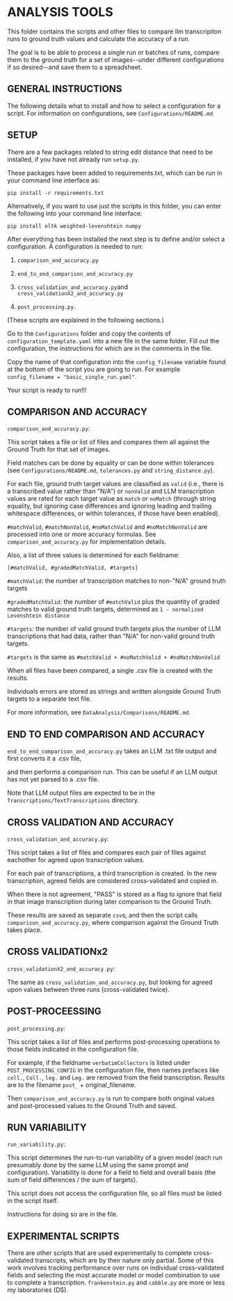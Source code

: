 # ANALYSIS TOOLS

This folder contains the scripts and other files to compare llm transcripiton runs to ground truth values and calculate the accuracy of a run.

The goal is to be able to process a single run or batches of runs, compare them to the ground truth for a set of images--under different configurations if so desired--and save them to a spreadsheet. 



## GENERAL INSTRUCTIONS

The following details what to install and how to select a configuration for a script. For information on configurations, see `Configurations/README.md` 

## SETUP
There are a few packages related to string edit distance that need to be installed, if you have not already run `setup.py`.

These packages have been added to requirements.txt, which can be run in your command line interface as:

`pip install -r requirements.txt`

Alternatively, if you want to use just the scripts in this folder, you can enter the following into your command line interface:

`pip install nltk weighted-levenshtein numpy`

After everything has been installed the next step is to define and/or select a configuration. A configuration is needed to run:

1) `comparison_and_accuracy.py`

2) `end_to_end_comparison_and_accuracy.py`

3) `cross_validation_and_accuracy.py`and `cross_validationX2_and_accuracy.py`

4) `post_processing.py`. 

(These scripts are explained in the following sections.)

Go to the `Configurations` folder and copy the contents of `configuration_template.yaml` into a new file in the same folder. Fill out the configuration, the instructions for which are in the comments in the file.

Copy the name of that configuration into the `config_filename` variable found at the bottom of the script you are going to run. For example `config_filename = "basic_single_run.yaml"`.

Your script is ready to run!!!



## COMPARISON AND ACCURACY

`comparison_and_accuracy.py`:

This script takes a file or list of files and compares them all against the Ground Truth for that set of images.

Field matches can be done by equality or can be done within tolerances (see `Configurations/README.md`, `tolerances.py` and `string_distance.py`).

For each file, ground truth target values are classified as `valid` (i.e., there is a transcribed value rather than "N/A") or `nonValid` and LLM transcription values are rated for each target value as `match` or `noMatch` (through string equality, but ignoring case differences and ignoring leading and trailing whitespace differences, or within tolerances, if those have been enabled).

`#matchValid`, `#matchNonValid`, `#noMatchValid` and `#noMatchNonValid` are processed into one or more accuracy formulas. See `comparison_and_accuracy.py` for implementation details.

Also, a list of three values is determined for each fieldname: 

`[#matchValid, #gradedMatchValid, #targets]`

`#matchValid`: the number of transcription matches to non-"N/A" ground truth targets

`#gradedMatchValid`: the number of `#matchValid` plus the quantity of graded matches to valid ground truth targets, determined as `1 - normalized Levenshtein distance`

`#targets`: the number of valid ground truth targets plus the number of LLM transcriptions that had data, rather than "N/A" for non-valid ground truth targets. 

`#targets` is the same as `#matchValid + #noMatchValid + #noMatchNonValid`

When all files have been compared, a single .csv file is created with the results. 

Individuals errors are stored as strings and written alongside Ground Truth targets to a separate text file.

For more information, see `DataAnalysis/Comparisons/README.md`.

## END TO END COMPARISON AND ACCURACY

`end_to_end_comparison_and_accuracy.py` takes an LLM .txt file output and first converts it a .csv file,

and then performs a comparison run. This can be useful if an LLM output has not yet parsed to a .csv file.

Note that LLM output files are expected to be in the `Transcriptions/TextTranscriptions` directory.


## CROSS VALIDATION AND ACCURACY

`cross_validation_and_accuracy.py`:

This script takes a list of files and compares each pair of files against eachother for agreed upon transcription values.

For each pair of transcriptions, a third transcription is created. In the new transcription, agreed fields are considered cross-validated and copied in. 

When there is not agreement, "PASS" is stored as a flag to ignore that field in that image transcription during later comparison to the Ground Truth.

These results are saved as separate `csv`s, and then the script calls `comparison_and_accuracy.py`, where comparison against the Ground Truth takes place.

## CROSS VALIDATIONx2

`cross_validationX2_and_accuracy.py`:

The same as `cross_validation_and_accuracy.py`, but looking for agreed upon values between three runs (cross-validated twice).

## POST-PROCEESSING

`post_processing.py`:

This script takes a list of files and performs post-processing operations to those fields indicated in the configuration file.

For example, if the fieldname `verbatimCollectors` is listed under `POST_PROCESSING_CONFIG` in the configuration file, then names prefaces like `coll.`, `Coll.`, `leg.` and  `Leg.` are removed from the field transcription. Results are to the filename `post_` + original_filename.

Then `comparison_and_accuracy.py` is run to compare both original values and post-processed values to the Ground Truth and saved.


## RUN VARIABILITY

`run_variability.py`:

This script determines the run-to-run variability of a given model (each run presumably done by the same LLM using the same prompt and configuration). Variability is done for a field to field and overall basis (the sum of field differences / the sum of targets).

This script does not access the configuration file, so all files must be listed in the script itself.

Instructions for doing so are in the file.

## EXPERIMENTAL SCRIPTS

There are other scripts that are used experimentally to complete cross-validated transcripts, which are by their nature only partial. Some of this work involves tracking performance over runs on individual cross-validated fields and selecting the most accurate model or model combination to use to complete a transcription. `frankenstein.py` and `cobble.py` are more or less my laboratories (DS).
